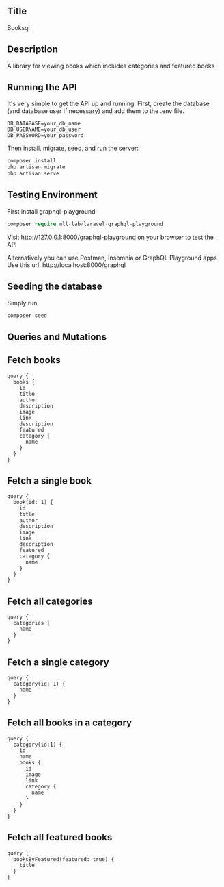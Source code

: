 ## Title
Booksql

## Description
A library for viewing books which includes categories and featured books

## Running the API
It's very simple to get the API up and running. First, create the database (and database user if necessary) and add them to the .env file.

```env
DB_DATABASE=your_db_name
DB_USERNAME=your_db_user
DB_PASSWORD=your_password
```

Then install, migrate, seed, and run the server:

```php
composer install
php artisan migrate
php artisan serve
```

## Testing Environment
First install graphql-playground
```php
composer require mll-lab/laravel-graphql-playground
```

Visit http://127.0.0.1:8000/graphql-playground on your browser to test the API

Alternatively you can use Postman, Insomnia or GraphQL Playground apps
Use this url: http://localhost:8000/graphql

## Seeding the database
Simply run
```php
composer seed
```
## Queries and Mutations

## Fetch books

```
query {
  books {
    id
    title
    author
    description
    image
    link
    description
    featured
    category {
      name
    }
  }
}
```

## Fetch a single book
```
query {
  book(id: 1) {
    id
    title
    author
    description
    image
    link
    description
    featured
    category {
      name
    }
  }
}

```
## Fetch all categories
```
query {
  categories {
    name
  }
}
```

## Fetch a single category
```
query {
  category(id: 1) {
    name
  }
}
```

## Fetch all books in a category
```
query {
  category(id:1) {
    id
    name
    books {
      id
      image
      link
      category {
        name
      }
    }
  }
}
```
## Fetch all featured books
```
query {
  booksByFeatured(featured: true) {
    title
  }
}
```
